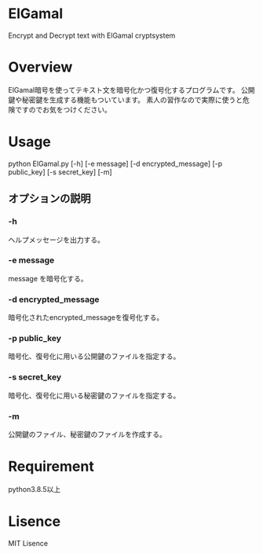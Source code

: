 # ElGamal
Encrypt and Decrypt text with ElGamal cryptsystem

# Overview
ElGamal暗号を使ってテキスト文を暗号化かつ復号化するプログラムです。
公開鍵や秘密鍵を生成する機能もついています。
素人の習作なので実際に使うと危険ですのでお気をつけください。

# Usage
python ElGamal.py [-h] [-e message] [-d encrypted_message] [-p public_key] [-s secret_key] [-m]

## オプションの説明
### -h
ヘルプメッセージを出力する。

### -e message
message を暗号化する。

### -d encrypted_message
暗号化されたencrypted_messageを復号化する。

### -p public_key
暗号化、復号化に用いる公開鍵のファイルを指定する。

### -s secret_key
暗号化、復号化に用いる秘密鍵のファイルを指定する。

### -m
公開鍵のファイル、秘密鍵のファイルを作成する。

# Requirement
python3.8.5以上

# Lisence
MIT Lisence
